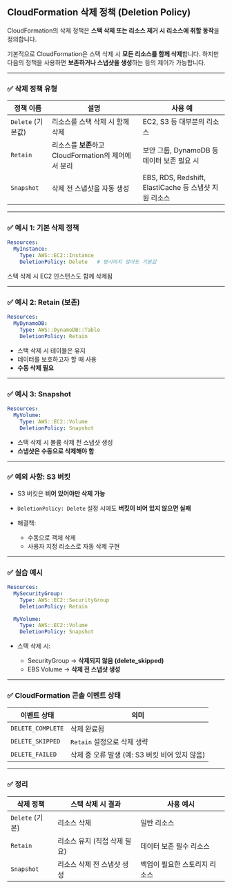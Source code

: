 ## CloudFormation 삭제 정책 (Deletion Policy)

CloudFormation의 삭제 정책은 **스택 삭제 또는 리소스 제거 시 리소스에 취할 동작**을 정의합니다.

기본적으로 CloudFormation은 스택 삭제 시 **모든 리소스를 함께 삭제**합니다. 하지만 다음의 정책을 사용하면 **보존하거나 스냅샷을 생성**하는 등의 제어가 가능합니다.

---

### ✅ 삭제 정책 유형

| 정책 이름          | 설명                                    | 사용 예                                         |
| -------------- | ------------------------------------- | -------------------------------------------- |
| `Delete` (기본값) | 리소스를 스택 삭제 시 함께 삭제                    | EC2, S3 등 대부분의 리소스                           |
| `Retain`       | 리소스를 **보존**하고 CloudFormation의 제어에서 분리 | 보안 그룹, DynamoDB 등 데이터 보존 필요 시                |
| `Snapshot`     | 삭제 전 스냅샷을 자동 생성                       | EBS, RDS, Redshift, ElastiCache 등 스냅샷 지원 리소스 |

---

### ✅ 예시 1: 기본 삭제 정책

```yaml
Resources:
  MyInstance:
    Type: AWS::EC2::Instance
    DeletionPolicy: Delete   # 명시하지 않아도 기본값
```

스택 삭제 시 EC2 인스턴스도 함께 삭제됨

---

### ✅ 예시 2: Retain (보존)

```yaml
Resources:
  MyDynamoDB:
    Type: AWS::DynamoDB::Table
    DeletionPolicy: Retain
```

* 스택 삭제 시 테이블은 유지
* 데이터를 보호하고자 할 때 사용
* **수동 삭제 필요**

---

### ✅ 예시 3: Snapshot

```yaml
Resources:
  MyVolume:
    Type: AWS::EC2::Volume
    DeletionPolicy: Snapshot
```

* 스택 삭제 시 볼륨 삭제 전 스냅샷 생성
* **스냅샷은 수동으로 삭제해야 함**

---

### ✅ 예외 사항: S3 버킷

* S3 버킷은 **비어 있어야만 삭제 가능**
* `DeletionPolicy: Delete` 설정 시에도 **버킷이 비어 있지 않으면 실패**
* 해결책:

  * 수동으로 객체 삭제
  * 사용자 지정 리소스로 자동 삭제 구현

---

### ✅ 실습 예시

```yaml
Resources:
  MySecurityGroup:
    Type: AWS::EC2::SecurityGroup
    DeletionPolicy: Retain

  MyVolume:
    Type: AWS::EC2::Volume
    DeletionPolicy: Snapshot
```

* 스택 삭제 시:

  * SecurityGroup → **삭제되지 않음 (delete\_skipped)**
  * EBS Volume → **삭제 전 스냅샷 생성**

---

### ✅ CloudFormation 콘솔 이벤트 상태

| 이벤트 상태            | 의미                             |
| ----------------- | ------------------------------ |
| `DELETE_COMPLETE` | 삭제 완료됨                         |
| `DELETE_SKIPPED`  | `Retain` 설정으로 삭제 생략            |
| `DELETE_FAILED`   | 삭제 중 오류 발생 (예: S3 버킷 비어 있지 않음) |

---

### ✅ 정리

| 삭제 정책         | 스택 삭제 시 결과        | 사용 예시            |
| ------------- | ----------------- | ---------------- |
| `Delete` (기본) | 리소스 삭제            | 일반 리소스           |
| `Retain`      | 리소스 유지 (직접 삭제 필요) | 데이터 보존 필수 리소스    |
| `Snapshot`    | 리소스 삭제 전 스냅샷 생성   | 백업이 필요한 스토리지 리소스 |